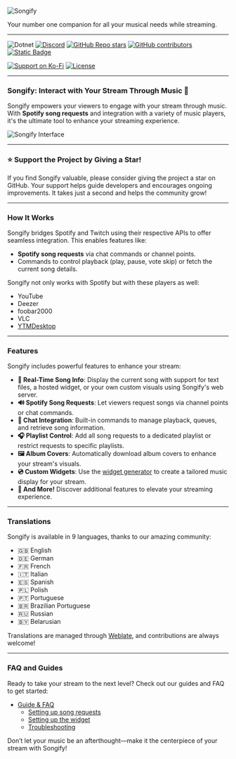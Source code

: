 ![Songify](https://songify.rocks/img/Songify.png)  

Your number one companion for all your musical needs while streaming.  

---

![Dotnet](https://img.shields.io/badge/platform-.NET-blue?style=for-the-badge&color=%23159643) 
[![Discord](https://img.shields.io/discord/117032577977679873?style=for-the-badge&logo=discord&logoColor=%23ffffff&color=%23159643)](https://discord.gg/H8nd4T4) 
[![GitHub Repo stars](https://img.shields.io/github/stars/songify-rocks/Songify?style=for-the-badge&color=%23159643)](https://github.com/songify-rocks/Songify/stargazers) 
[![GitHub contributors](https://img.shields.io/github/contributors/songify-rocks/Songify?style=for-the-badge&color=%23159643)](https://github.com/songify-rocks/Songify/graphs/contributors) 
[![Static Badge](https://img.shields.io/badge/downloads-108k-blue?style=for-the-badge&color=%23159643)]()


[![Support on Ko-Fi](https://img.shields.io/badge/support_on-Ko--Fi-blue?style=for-the-badge&logo=kofi&logoColor=%23ffffff&color=%23159643)](https://ko-fi.com/S6S167PLK) 
[![License](https://img.shields.io/badge/LICENSE%20details-GNU%20General%20Public%20License%20v3.0-blue?style=for-the-badge&color=%23159643)](https://github.com/songify-rocks/Songify/blob/master/LICENSE) 

---

### Songify: Interact with Your Stream Through Music 🎵

Songify empowers your viewers to engage with your stream through music. With **Spotify song requests** and integration with a variety of music players, it's the ultimate tool to enhance your streaming experience.  

![Songify Interface](https://github.com/user-attachments/assets/6fab125f-e0f6-4b00-b11d-aefa34639553)

---

### ⭐ Support the Project by Giving a Star!

If you find Songify valuable, please consider giving the project a star on GitHub. Your support helps guide developers and encourages ongoing improvements. It takes just a second and helps the community grow!  

---

### How It Works

Songify bridges Spotify and Twitch using their respective APIs to offer seamless integration. This enables features like:
- **Spotify song requests** via chat commands or channel points.
- Commands to control playback (play, pause, vote skip) or fetch the current song details.
  
Songify not only works with Spotify but with these players as well:
  - YouTube
  - Deezer
  - foobar2000
  - VLC
  - [YTMDesktop](https://github.com/ytmdesktop/ytmdesktop)

---

### Features

Songify includes powerful features to enhance your stream:

- **🎵 Real-Time Song Info**: Display the current song with support for text files, a hosted widget, or your own custom visuals using Songify's web server.
- **🔊 Spotify Song Requests**: Let viewers request songs via channel points or chat commands.
- **💬 Chat Integration**: Built-in commands to manage playback, queues, and retrieve song information.
- **🎧 Playlist Control**: Add all song requests to a dedicated playlist or restrict requests to specific playlists.
- **🖼️ Album Covers**: Automatically download album covers to enhance your stream's visuals.
- **💿 Custom Widgets**: Use the [widget generator](https://widget.songify.rocks) to create a tailored music display for your stream.
- **🎉 And More!** Discover additional features to elevate your streaming experience.

---

### Translations

Songify is available in 9 languages, thanks to our amazing community:  

- 🇬🇧 English  
- 🇩🇪 German  
- 🇫🇷 French  
- 🇮🇹 Italian  
- 🇪🇸 Spanish  
- 🇵🇱 Polish  
- 🇵🇹 Portuguese  
- 🇧🇷 Brazilian Portuguese  
- 🇷🇺 Russian  
- 🇧🇾 Belarusian  

Translations are managed through [Weblate](https://translate.songify.rocks/projects/songify/songify/), and contributions are always welcome!

---

### FAQ and Guides

Ready to take your stream to the next level? Check out our guides and FAQ to get started:

- [Guide & FAQ](https://github.com/songify-rocks/Songify/wiki)  
  - [Setting up song requests](https://github.com/songify-rocks/Songify/wiki/Setting-up-song-requests)  
  - [Setting up the widget](https://github.com/songify-rocks/Songify/wiki/Setting-up-the-widget)  
  - [Troubleshooting](https://github.com/songify-rocks/Songify/wiki/Troubleshooting)  

Don’t let your music be an afterthought—make it the centerpiece of your stream with Songify!
